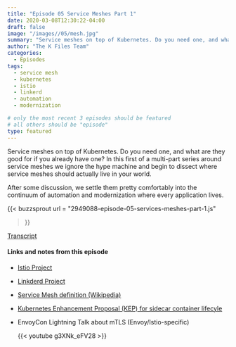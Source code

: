 ```yaml
---
title: "Episode 05 Service Meshes Part 1"
date: 2020-03-08T12:30:22-04:00
draft: false
image: "/images//05/mesh.jpg"
summary: "Service meshes on top of Kubernetes. Do you need one, and what are they good for if you already have one?"
author: "The K Files Team"
categories: 
  - Episodes
tags:
  - service mesh
  - kubernetes
  - istio
  - linkerd
  - automation
  - modernization

# only the most recent 3 episodes should be featured
# all others should be "episode"
type: featured
---
```


Service meshes on top of Kubernetes. Do you need one, and what are they good for if you already have one? In this first of a multi-part series around service meshes we ignore the hype machine and begin to dissect where service meshes should actually live in your world. 

After some discussion, we settle them pretty comfortably into the continuum of automation and modernization where every application lives. 

{{< buzzsprout 
url = "2949088-episode-05-services-meshes-part-1.js"
>}}

[Transcript](/transcripts/episode-05-services-meshes-part-1_otter.ai.txt)

#### Links and notes from this episode

* [Istio Project](https://istio.io/)
* [Linkderd Project](https://istio.io/)
* [Service Mesh definition (Wikipedia)](https://en.wikipedia.org/wiki/Service_mesh)
* [Kubernetes Enhancement Proposal (KEP) for sidecar container lifecyle](https://github.com/kubernetes/enhancements/blob/master/keps/sig-apps/sidecarcontainers.md)
* EnvoyCon Lightning Talk about mTLS (Envoy/Istio-specific)

  {{< youtube g3XNk_eFV28 >}}
